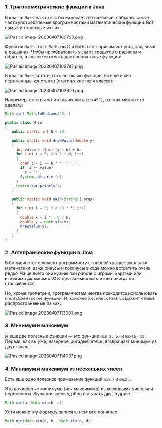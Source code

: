 ### 1. Тригонометрические функции в Java 

В классе `Math`, на что как бы намекает это название, собраны самые часто употребляемые программистами математические функции. Вот самые интересные из них:

![Pasted image 20230407102720.png](..%2F..%2F..%2F..%2FAppData%2FLocal%2FTemp%2FPasted%20image%2020230407102720.png)

Функции `Math.sin()`, `Math.cos()` и `Math.tan()` принимают угол, заданный в радианах. Чтобы преобразовать углы из градусов в радианы и обратно, в классе `Math` есть две специальные функции:

![Pasted image 20230407102748.png](..%2F..%2F..%2F..%2FAppData%2FLocal%2FTemp%2FPasted%20image%2020230407102748.png)


В классе `Math`, кстати, есть не только функции, но еще и две переменные-константы (статические поля класса):

![Pasted image 20230407102829.png](..%2F..%2F..%2F..%2FAppData%2FLocal%2FTemp%2FPasted%20image%2020230407102829.png)

Например, если вы хотите вычислить `sin(45°)`, вот как можно это сделать:

```java
Math.sin( Math.toRadians(45) )
```


```java
public class Main
{
   public static int N = 10;

   public static void drawValue(double y)
   {
     int value = (int) (y * N) + N;
     for (int i = 0; i < 2 * N; i++)
     {
       char c = i == N ? '|': '.';
       if (i == value)
         c = '*';
       System.out.print(c);
     }
     System.out.println();
   }

   public static void main(String[] args)
   {
     for (int i = 0; i < 10 * N; i++)
     {
       double x = i * 1.0 / N;
       double y = Math.sin(x);
       drawValue(y);
     }
   }
}
```

### 2. Алгебраические функции в Java

В большинстве случаев программисту с головой хватает школьной математики: даже синусы и косинусы в коде можно встретить очень редко. Чаще всего они нужны при работе с играми, картами или игровыми движками. 90% программистов с этим никогда не сталкиваются.

Но, кроме геометрии, программистам иногда приходится использовать и алгебраические функции. И, конечно же, класс `Math` содержит самые распространенные из них:

![Pasted image 20230407113003.png](..%2F..%2F..%2F..%2FAppData%2FLocal%2FTemp%2FPasted%20image%2020230407113003.png)

### 3. Минимум и максимум 

И еще две полезные функции — это функции `min(a, b)` и `max(a, b)`. Первая, как вы уже, наверное, догадываетесь, возвращает минимум из двух чисел

![Pasted image 20230407114037.png](..%2F..%2F..%2F..%2FAppData%2FLocal%2FTemp%2FPasted%20image%2020230407114037.png)

### 4. Минимум и максимум из нескольких чисел

Есть еще одно полезное применение функций `min()` и `max()`.

Это вычисление минимума (или максимума) из нескольких чисел или переменных. Функции очень удобно вызывать друг в друге.

```java
Math.min(a, Math.min(b, c))
```

Хотя можно эту формулу записать немного понятнее:

```java
Math.min(Math.min(a, b), Math.min(c, d))
```